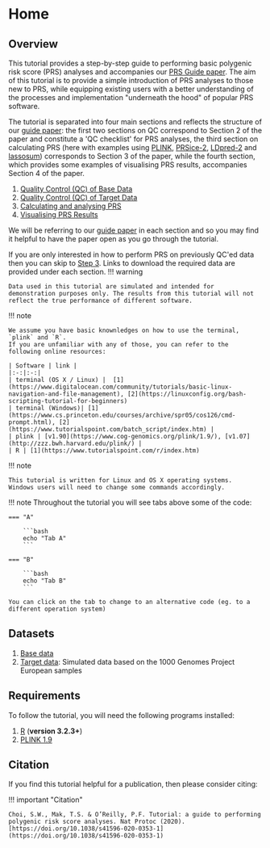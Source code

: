 # Home
## Overview 
This tutorial provides a step-by-step guide to performing basic polygenic risk score (PRS) analyses and accompanies our [PRS Guide paper](https://www.nature.com/articles/s41596-020-0353-1). The aim of this tutorial is to provide a simple introduction of PRS analyses to those new to PRS, while equipping existing users with a better understanding of the processes and implementation "underneath the hood" of popular PRS software.

The tutorial is separated into four main sections and reflects the structure of our [guide paper](https://www.nature.com/articles/s41596-020-0353-1): 
the first two sections on QC correspond to Section 2 of the paper and constitute a 'QC checklist' for PRS analyses, the third section on calculating PRS (here with examples using [PLINK](plink.md), [PRSice-2](prsice.md), [LDpred-2](ldpred.md) and [lassosum](lassosum.md)) corresponds to Section 3 of the paper, while the fourth section, which provides some examples of visualising PRS results, accompanies Section 4 of the paper.

1. [Quality Control (QC) of Base Data](base.md)
2. [Quality Control (QC) of Target Data](target.md)
3. [Calculating and analysing PRS](plink.md)
4. [Visualising PRS Results](plink_visual.md)

We will be referring to our [guide paper](https://www.nature.com/articles/s41596-020-0353-1) in each section and so you may find it helpful to have the paper open as you go through the tutorial.

If you are only interested in how to perform PRS on previously QC'ed data then you can skip to [Step 3](plink.md). Links to download the required data are provided under each section.
!!! warning

    Data used in this tutorial are simulated and intended for demonstration purposes only. The results from this tutorial will not reflect the true performance of different software. 

!!! note

    We assume you have basic knownledges on how to use the terminal, `plink` and `R`. 
    If you are unfamiliar with any of those, you can refer to the following online resources:

    | Software | link |
    |:-:|:-:|
    | terminal (OS X / Linux) |  [1](https://www.digitalocean.com/community/tutorials/basic-linux-navigation-and-file-management), [2](https://linuxconfig.org/bash-scripting-tutorial-for-beginners)
    | terminal (Windows)| [1](https://www.cs.princeton.edu/courses/archive/spr05/cos126/cmd-prompt.html), [2](https://www.tutorialspoint.com/batch_script/index.htm) |
    | plink | [v1.90](https://www.cog-genomics.org/plink/1.9/), [v1.07](http://zzz.bwh.harvard.edu/plink/) |
    | R | [1](https://www.tutorialspoint.com/r/index.htm)


!!! note

    This tutorial is written for Linux and OS X operating systems. 
    Windows users will need to change some commands accordingly.

!!! note
    Throughout the tutorial you will see tabs above some of the code:

    === "A"

        ```bash
        echo "Tab A"
        ```

    === "B"

        ```bash
        echo "Tab B"
        ```

    You can click on the tab to change to an alternative code (eg. to a different operation system)
## Datasets
1. [Base data](base.md)
2. [Target data](https://drive.google.com/file/d/1uhJR_3sn7RA8U5iYQbcmTp6vFdQiF4F2/view?usp=sharing): Simulated data based on the 1000 Genomes Project European samples

## Requirements
To follow the tutorial, you will need the following programs installed:

1. [R](https://www.r-project.org/) (**version 3.2.3+**)
2. [PLINK 1.9](https://www.cog-genomics.org/plink2)

## Citation
If you find this tutorial helpful for a publication, then please consider citing:

!!! important "Citation"

    Choi, S.W., Mak, T.S. & O’Reilly, P.F. Tutorial: a guide to performing polygenic risk score analyses. Nat Protoc (2020). [https://doi.org/10.1038/s41596-020-0353-1](https://doi.org/10.1038/s41596-020-0353-1)
